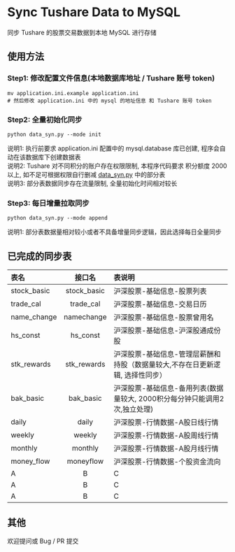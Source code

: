 # Sync Tushare Data to MySQL 
同步 Tushare 的股票交易数据到本地 MySQL 进行存储

## 使用方法

### Step1: 修改配置文件信息(本地数据库地址 / Tushare 账号 token)
```shell
mv application.ini.example application.ini
# 然后修改 application.ini 中的 mysql 的地址信息 和 Tushare 账号 token
```

### Step2: 全量初始化同步
```shell
python data_syn.py --mode init
```
说明1: 执行前要求 application.ini 配置中的 mysql.database 库已创建, 程序会自动在该数据库下创建数据表   
说明2: Tushare 对不同积分的账户存在权限限制, 本程序代码要求 积分额度 2000 以上, 如不足可根据权限自行删减 [data_syn.py](data_syn.py) 中的部分表   
说明3: 部分表数据同步存在流量限制, 全量初始化时间相对较长   


### Step3: 每日增量拉取同步
```shell
python data_syn.py --mode append
```
说明1: 部分表数据量相对较小或者不具备增量同步逻辑，因此选择每日全量同步


## 已完成的同步表

| 表名              |      接口名      | 表说明                                         |  
|:----------------|:-------------:|:--------------------------------------------|  
| stock_basic     |  stock_basic  | 沪深股票-基础信息-股票列表                              |  
| trade_cal       |   trade_cal   | 沪深股票-基础信息-交易日历                              |  
| name_change     |  namechange   | 沪深股票-基础信息-股票曾用名                             |  
| hs_const        |   hs_const    | 沪深股票-基础信息-沪深股通成份股                           |
| stk_rewards     |  stk_rewards  | 沪深股票-基础信息-管理层薪酬和持股（数据量较大,不存在日更新逻辑, 选择性同步）   |  
| bak_basic       |   bak_basic   | 沪深股票-基础信息-备用列表(数据量较大, 2000积分每分钟只能调用2次,独立处理) |  
| daily           |     daily     | 沪深股票-行情数据-A股日线行情                            |  
| weekly          |    weekly     | 沪深股票-行情数据-A股周线行情                            |  
| monthly         |    monthly    | 沪深股票-行情数据-A股月线行情                            |  
| money_flow      |   moneyflow   | 沪深股票-行情数据-个股资金流向                            |  
| A               |       B       | C                                           |  
| A               |       B       | C                                           |  
| A               |       B       | C                                           |  


## 其他
欢迎提问或 Bug / PR 提交
